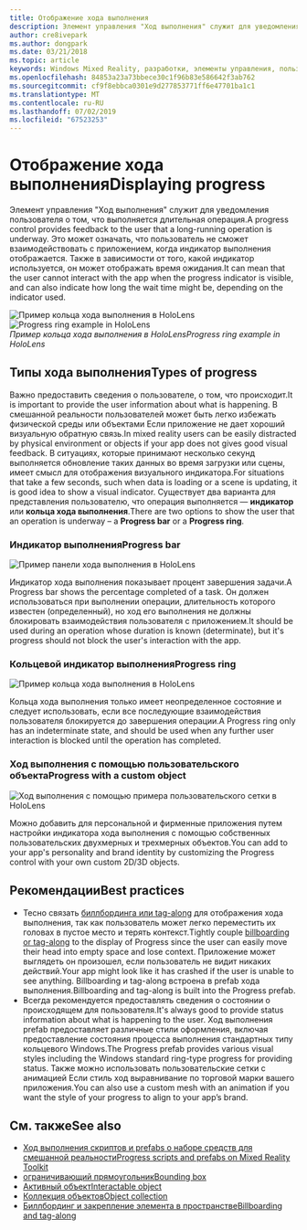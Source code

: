 ```yaml
---
title: Отображение хода выполнения
description: Элемент управления "Ход выполнения" служит для уведомления пользователя о том, что выполняется длительная операция.
author: cre8ivepark
ms.author: dongpark
ms.date: 03/21/2018
ms.topic: article
keywords: Windows Mixed Reality, разработки, элементы управления, пользовательский интерфейс, ux
ms.openlocfilehash: 84853a23a73bbece30c1f96b83e586642f3ab762
ms.sourcegitcommit: cf9f8ebbca0301e9d277853771ff6e47701ba1c1
ms.translationtype: MT
ms.contentlocale: ru-RU
ms.lasthandoff: 07/02/2019
ms.locfileid: "67523253"
---
```

# <a name="displaying-progress"></a><span data-ttu-id="5713f-104">Отображение хода выполнения</span><span class="sxs-lookup"><span data-stu-id="5713f-104">Displaying progress</span></span>

<span data-ttu-id="5713f-105">Элемент управления "Ход выполнения" служит для уведомления пользователя о том, что выполняется длительная операция.</span><span class="sxs-lookup"><span data-stu-id="5713f-105">A progress control provides feedback to the user that a long-running operation is underway.</span></span> <span data-ttu-id="5713f-106">Это может означать, что пользователь не сможет взаимодействовать с приложением, когда индикатор выполнения отображается. Также в зависимости от того, какой индикатор используется, он может отображать время ожидания.</span><span class="sxs-lookup"><span data-stu-id="5713f-106">It can mean that the user cannot interact with the app when the progress indicator is visible, and can also indicate how long the wait time might be, depending on the indicator used.</span></span>

<span data-ttu-id="5713f-107">![Пример кольца хода выполнения в HoloLens](images/HoloLens2_Loader.gif)</span><span class="sxs-lookup"><span data-stu-id="5713f-107">![Progress ring example in HoloLens](images/HoloLens2_Loader.gif)</span></span><br>
<span data-ttu-id="5713f-108">*Пример кольца хода выполнения в HoloLens*</span><span class="sxs-lookup"><span data-stu-id="5713f-108">*Progress ring example in HoloLens*</span></span>

## <a name="types-of-progress"></a><span data-ttu-id="5713f-109">Типы хода выполнения</span><span class="sxs-lookup"><span data-stu-id="5713f-109">Types of progress</span></span>

<span data-ttu-id="5713f-110">Важно предоставить сведения о пользователе, о том, что происходит.</span><span class="sxs-lookup"><span data-stu-id="5713f-110">It is important to provide the user information about what is happening.</span></span> <span data-ttu-id="5713f-111">В смешанной реальности пользователей может быть легко избежать физической среды или объектами Если приложение не дает хороший визуальную обратную связь.</span><span class="sxs-lookup"><span data-stu-id="5713f-111">In mixed reality users can be easily distracted by physical environment or objects if your app does not gives good visual feedback.</span></span> <span data-ttu-id="5713f-112">В ситуациях, которые принимают несколько секунд выполняется обновление таких данных во время загрузки или сцены, имеет смысл для отображения визуального индикатора.</span><span class="sxs-lookup"><span data-stu-id="5713f-112">For situations that take a few seconds, such when data is loading or a scene is updating, it is good idea to show a visual indicator.</span></span> <span data-ttu-id="5713f-113">Существует два варианта для представления пользователю, что операция выполняется — **индикатор** или **кольца хода выполнения**.</span><span class="sxs-lookup"><span data-stu-id="5713f-113">There are two options to show the user that an operation is underway – a **Progress bar** or a **Progress ring**.</span></span>

### <a name="progress-bar"></a><span data-ttu-id="5713f-114">Индикатор выполнения</span><span class="sxs-lookup"><span data-stu-id="5713f-114">Progress bar</span></span>

![Пример панели хода выполнения в HoloLens](images/640px-progressbar.jpg)

<span data-ttu-id="5713f-116">Индикатор хода выполнения показывает процент завершения задачи.</span><span class="sxs-lookup"><span data-stu-id="5713f-116">A Progress bar shows the percentage completed of a task.</span></span> <span data-ttu-id="5713f-117">Он должен использоваться при выполнении операции, длительность которого известен (определенный), но ход его выполнения не должны блокировать взаимодействия пользователя с приложением.</span><span class="sxs-lookup"><span data-stu-id="5713f-117">It should be used during an operation whose duration is known (determinate), but it's progress should not block the user's interaction with the app.</span></span>

### <a name="progress-ring"></a><span data-ttu-id="5713f-118">Кольцевой индикатор выполнения</span><span class="sxs-lookup"><span data-stu-id="5713f-118">Progress ring</span></span>

![Пример кольца хода выполнения в HoloLens](images/640px-progressring.jpg)

<span data-ttu-id="5713f-120">Кольца хода выполнения только имеет неопределенное состояние и следует использовать, если все последующие взаимодействия пользователя блокируется до завершения операции.</span><span class="sxs-lookup"><span data-stu-id="5713f-120">A Progress ring only has an indeterminate state, and should be used when any further user interaction is blocked until the operation has completed.</span></span>

### <a name="progress-with-a-custom-object"></a><span data-ttu-id="5713f-121">Ход выполнения с помощью пользовательского объекта</span><span class="sxs-lookup"><span data-stu-id="5713f-121">Progress with a custom object</span></span>

![Ход выполнения с помощью примера пользовательского сетки в HoloLens](images/640px-progresscustom.jpg)

<span data-ttu-id="5713f-123">Можно добавить для персональной и фирменные приложения путем настройки индикатора хода выполнения с помощью собственных пользовательских двухмерных и трехмерных объектов.</span><span class="sxs-lookup"><span data-stu-id="5713f-123">You can add to your app's personality and brand identity by customizing the Progress control with your own custom 2D/3D objects.</span></span>

## <a name="best-practices"></a><span data-ttu-id="5713f-124">Рекомендации</span><span class="sxs-lookup"><span data-stu-id="5713f-124">Best practices</span></span>
* <span data-ttu-id="5713f-125">Тесно связать [биллбординга или tag-along](billboarding-and-tag-along.md) для отображения хода выполнения, так как пользователь может легко переместить их головах в пустое место и терять контекст.</span><span class="sxs-lookup"><span data-stu-id="5713f-125">Tightly couple [billboarding or tag-along](billboarding-and-tag-along.md) to the display of Progress since the user can easily move their head into empty space and lose context.</span></span> <span data-ttu-id="5713f-126">Приложение может выглядеть он произошел, если пользователь не видит никаких действий.</span><span class="sxs-lookup"><span data-stu-id="5713f-126">Your app might look like it has crashed if the user is unable to see anything.</span></span> <span data-ttu-id="5713f-127">Billboarding и tag-along встроена в prefab хода выполнения.</span><span class="sxs-lookup"><span data-stu-id="5713f-127">Billboarding and tag-along is built into the Progress prefab.</span></span>
* <span data-ttu-id="5713f-128">Всегда рекомендуется предоставлять сведения о состоянии о происходящем для пользователя.</span><span class="sxs-lookup"><span data-stu-id="5713f-128">It's always good to provide status information about what is happening to the user.</span></span> <span data-ttu-id="5713f-129">Ход выполнения prefab предоставляет различные стили оформления, включая предоставление состояния процесса выполнения стандартных типу кольцевого Windows.</span><span class="sxs-lookup"><span data-stu-id="5713f-129">The Progress prefab provides various visual styles including the Windows standard ring-type progress for providing status.</span></span> <span data-ttu-id="5713f-130">Также можно использовать пользовательские сетки с анимацией Если стиль ход выравнивание по торговой марки вашего приложения.</span><span class="sxs-lookup"><span data-stu-id="5713f-130">You can also use a custom mesh with an animation if you want the style of your progress to align to your app’s brand.</span></span>

## <a name="see-also"></a><span data-ttu-id="5713f-131">См. также</span><span class="sxs-lookup"><span data-stu-id="5713f-131">See also</span></span>
* [<span data-ttu-id="5713f-132">Ход выполнения скриптов и prefabs о наборе средств для смешанной реальности</span><span class="sxs-lookup"><span data-stu-id="5713f-132">Progress scripts and prefabs on Mixed Reality Toolkit</span></span>](https://github.com/microsoft/MixedRealityToolkit-Unity/tree/mrtk_development/Assets/MixedRealityToolkit.SDK/Features/UX/Prefabs/Loader)
* [<span data-ttu-id="5713f-133">ограничивающий прямоугольник</span><span class="sxs-lookup"><span data-stu-id="5713f-133">Bounding box</span></span>](app-bar-and-bounding-box.md)
* [<span data-ttu-id="5713f-134">Активный объект</span><span class="sxs-lookup"><span data-stu-id="5713f-134">Interactable object</span></span>](interactable-object.md)
* [<span data-ttu-id="5713f-135">Коллекция объектов</span><span class="sxs-lookup"><span data-stu-id="5713f-135">Object collection</span></span>](object-collection.md)
* [<span data-ttu-id="5713f-136">Биллбординг и закрепление элемента в пространстве</span><span class="sxs-lookup"><span data-stu-id="5713f-136">Billboarding and tag-along</span></span>](billboarding-and-tag-along.md)
